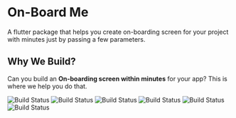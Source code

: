 # On-Board Me
A flutter package that helps you create on-boarding screen for your project with minutes just by passing a few parameters.

## Why We Build?
Can you build an **On-boarding screen within minutes** for your app? This is where we help you do that.


![Build Status](https://img.shields.io/badge/Build-Passing-blue) ![Build Status](https://img.shields.io/badge/Release-V1.0-green)  ![Build Status](https://img.shields.io/badge/license-MIT-red)  ![Build Status](https://img.shields.io/badge/Support-Open-Yellow)  ![Build Status](https://img.shields.io/badge/Platform-Flutter-orange)  ![Build Status](https://img.shields.io/badge/Language-Dart-yellowgreen)
